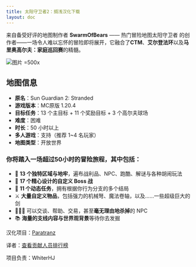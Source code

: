 ```yaml
---
title: 太阳守卫者2：搁浅汉化下载
layout: doc
---
```


来自备受好评的地图制作者 **SwarmOfBears** —— 热门冒险地图太阳守卫者
的创作者——一场令人难以忘怀的冒险即将展开，它融合了**CTM**、**艾尔登法环**以及**马里奥高尔夫：家庭巡回赛**的精髓。

![图片 =500x](/imgs/maps/sun-guardian2.webp)

## 地图信息

- **原名**：Sun Guardian 2: Stranded
- **游戏版本**：MC原版 1.20.4
- **目标任务**：13 个主目标 + 11 个奖励目标 + 3 个高尔夫球场
- **难度**：困难
- **时长**：50 小时以上
- **多人游戏**：支持（推荐 1~4 名玩家）
- **地图类型**：开放世界

<DownloadLinks :methods="[
  { id: 'curseforge', text: '下载地图', icon: '/imgs/svg/curseforge.svg', link: 'https://www.curseforge.com/minecraft/worlds/sun-guardian-2-stranded-ctm-map/files/all' },
  { id: 'lanzou-quark-mapdl', text: '下载汉化', icon: '/imgs/logo/logo_64.png', lanzouLink: 'https://vmhanhuazu.lanzouo.com/s/ssg2', quarkLink: 'https://pan.quark.cn/s/21835eedae08' },
  { id: 'bilibili', text: '宣传片', icon: '/imgs/svg/bilibili.svg', link: 'https://www.bilibili.com/video/BV1kWaGzTEoi/' },
  { id: 'planetminecraft', text: '地图原帖', icon: '/imgs/svg/planetminecraft.svg', link: 'https://www.planetminecraft.com/project/sun-guardian-2-stranded/' },
  { id: 'lazy', text: '懒汉下载', icon: '/imgs/lazydl.png', link: 'https://vmhanhuazu.lanzouo.com/s/ssg2' }
]" />

### 你将踏入一场超过50小时的冒险旅程，其中包括：

- 🏰 **13 个独特区域与地牢**，遍布战利品、NPC、跑酷、解谜与各种胡闹玩法
- 🐉 **17 个精心设计的自定义 Boss 战**
- 📜 **11 个动态任务**，拥有根据你行为分支的多个结局
- ⚔️ **大量自定义物品**，包括强力的机械弩、魔法卷轴，以及……一些超级巨大的剑
- 🧑‍🤝‍🧑 可以交谈、帮助、交易，甚至**毫无理由地杀掉**的 NPC
- 📚 **海量的支线内容与世界观背景**等待你去发掘

汉化项目：[Paratranz](https://paratranz.cn/projects/15705)

译者：[查看贡献人员排行榜](https://paratranz.cn/projects/15705/leaderboard)

项目负责：WhiterHJ

<DocSupport />
